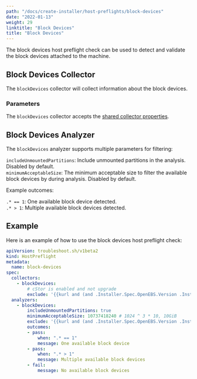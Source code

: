 ```yaml
---
path: "/docs/create-installer/host-preflights/block-devices"
date: "2022-01-13"
weight: 29
linktitle: "Block Devices"
title: "Block Devices"
---
```

 
The block devices host preflight check can be used to detect and validate the block devices attached to the machine.

## Block Devices Collector

The `blockDevices` collector will collect information about the block devices.

### Parameters

The `blockDevices` collector accepts the [shared collector properties](https://troubleshoot.sh/docs/collect/collectors/#shared-properties).

## Block Devices Analyzer

The `blockDevices` analyzer supports multiple parameters for filtering:

`includeUnmountedPartitions`: Include unmounted partitions in the analysis. Disabled by default.<br/>
`minimumAcceptableSize`: The minimum acceptable size to filter the available block devices by during analysis. Disabled by default.

Example outcomes:

`.* == 1`: One available block device detected.<br/>
`.* > 1`: Multiple available block devices detected.

## Example

Here is an example of how to use the block devices host preflight check:

```yaml
apiVersion: troubleshoot.sh/v1beta2
kind: HostPreflight
metadata:
  name: block-devices
spec:
  collectors:
    - blockDevices:
        # cStor is enabled and not upgrade
        exclude: '{{kurl and (and .Installer.Spec.OpenEBS.Version .Installer.Spec.OpenEBS.IsCstorEnabled) (not .IsUpgrade) | not }}'
  analyzers:
    - blockDevices:
        includeUnmountedPartitions: true
        minimumAcceptableSize: 10737418240 # 1024 ^ 3 * 10, 10GiB
        exclude: '{{kurl and (and .Installer.Spec.OpenEBS.Version .Installer.Spec.OpenEBS.IsCstorEnabled) (not .IsUpgrade) | not }}'
        outcomes:
        - pass:
            when: ".* == 1"
            message: One available block device
        - pass:
            when: ".* > 1"
            message: Multiple available block devices
        - fail:
            message: No available block devices
```
